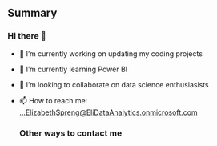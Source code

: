 
## Summary
### Hi there 👋

- 🔭 I’m currently working on updating my coding projects
- 🌱 I’m currently learning Power BI
- 👯 I’m looking to collaborate on data science enthusiasists
- 📫 How to reach me: ...ElizabethSpreng@EliDataAnalytics.onmicrosoft.com


  ### Other ways to contact me

<!--
**Elispreng/Elispreng** is a ✨ _special_ ✨ repository because its `README.md` (this file) appears on your GitHub profile.

Here are some ideas to get you started:

- 🔭 I’m currently working on uodating my coding projects
- 🌱 I’m currently learning Power BI
- 👯 I’m looking to collaborate on data science enthusiasists
- 🤔 I’m looking for help with ...
- 💬 Ask me about ...
- 📫 How to reach me: ...
- 😄 Pronouns: ...
- ⚡ Fun fact: ...
-->
